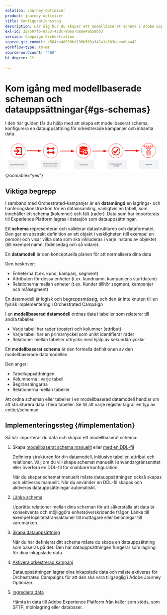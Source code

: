 ```yaml
---
solution: Journey Optimizer
product: journey optimizer
title: Konfigurationssteg
description: Lär dig hur du skapar ett modellbaserat schema i Adobe Experience Platform genom att överföra en DDL
exl-id: 327597f6-8a53-42dc-966a-baae49b58bb3
version: Campaign Orchestration
source-git-commit: c584ce48029bd298b503a342a1e663eeeedbba42
workflow-type: tm+mt
source-wordcount: '460'
ht-degree: 1%

---
```



# Kom igång med modellbaserade scheman och datauppsättningar{#gs-schemas}

I den här guiden får du hjälp med att skapa ett modellbaserat schema, konfigurera en datauppsättning för orkestrerade kampanjer och inhämta data.

![schema](assets/do-not-localize/schema_admin.png){zoomable="yes"}

## Viktiga begrepp

I samband med Orchestrated-kampanjer är en **datamängd** en lagrings- och hanteringskonstruktion för en datainsamling, vanligtvis en tabell, som innehåller ett schema (kolumner) och fält (rader). Data som har importerats till Experience Platform lagras i datasjön som datauppsättningar.

Ett **schema** representerar och validerar datastrukturen och dataformatet. Den ger en abstrakt definition av ett objekt i verkligheten (till exempel en person) och visar vilka data som ska inkluderas i varje instans av objektet (till exempel namn, födelsedag och så vidare).

En **datamodell** är den konceptuella planen för att normalisera dina data

Den beskriver:

* Enheterna (t.ex. kund, kampanj, segment)
* Attributen för dessa enheter (t.ex. kundnamn, kampanjens startdatum)
* Relationerna mellan enheter (t.ex. Kunder tillhör segment, kampanjer och målsegment)

En datamodell är logisk och begreppsmässig, och den är inte knuten till en fysisk implementering i Orchestrated Campaign

I en **modellbaserad datamodell** ordnas data i tabeller som relaterar till andra tabeller.

* Varje tabell har rader (poster) och kolumner (attribut)
* Varje tabell har en primärnyckel som unikt identifierar rader
* Relationer mellan tabeller uttrycks med hjälp av sekundärnycklar

Ett **modellbaserat schema** är den formella definitionen av den modellbaserade datamodellen.

Den anger:

* Tabelluppsättningen
* Kolumnerna i varje tabell
* Begränsningarna
* Relationerna mellan tabeller

Att ordna scheman eller tabeller i en modellbaserad datamodell handlar om att strukturera data i flera tabeller. Se till att varje register lagrar en typ av entitet/scheman

## Implementeringssteg {#implementation}

Så här importerar du data och skapar ett modellbaserat schema:

1. Skapa [modellbaserat schema manuellt](manual-schema.md) eller [med en DDL-fil](file-upload-schema.md)

   Definiera strukturen för din datamodell, inklusive tabeller, attribut och relationer. Välj om du vill skapa schemat manuellt i användargränssnittet eller överföra en DDL-fil för snabbare konfiguration.

   När du skapar schemat manuellt måste datauppsättningen också skapas och aktiveras manuellt. När du använder en DDL-fil skapas och aktiveras datauppsättningar automatiskt.

1. [Länka schema](file-upload-schema.md)

   Upprätta relationer mellan dina scheman för att säkerställa att data är konsekventa och möjliggöra enhetsöverskridande frågor. Länka till exempel lojalitetstransaktioner till mottagare eller belöningar till varumärken.

1. [Skapa datauppsättning](manual-schema.md#dataset)

   När du har definierat ditt schema måste du skapa en datauppsättning som baseras på det. Den här datauppsättningen fungerar som lagring för dina inkapslade data.

1. [Aktivera orkestrerad kampanj](manual-schema.md#enable)

   Datauppsättningen lagrar dina inkapslade data och måste aktiveras för Orchestrated Campaigns för att den ska vara tillgänglig i Adobe Journey Optimizer.

1. [Ingrediera data](ingest-data.md)

   Hämta in data till Adobe Experience Platform från källor som stöds, som SFTP, molnlagring eller databaser.

